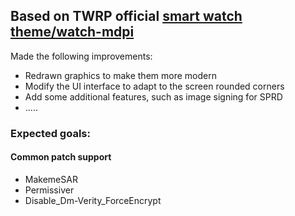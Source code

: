 ## Based on TWRP official [smart watch theme/watch-mdpi](https://github.com/TeamWin/Team-Win-Recovery-Project/blob/android-9.0/wear_ui.cpp)
Made the following improvements:
* Redrawn graphics to make them more modern
* Modify the UI interface to adapt to the screen rounded corners
* Add some additional features, such as image signing for SPRD
* .....
### Expected goals:
#### Common patch support
 * MakemeSAR
 * Permissiver
 * Disable_Dm-Verity_ForceEncrypt
